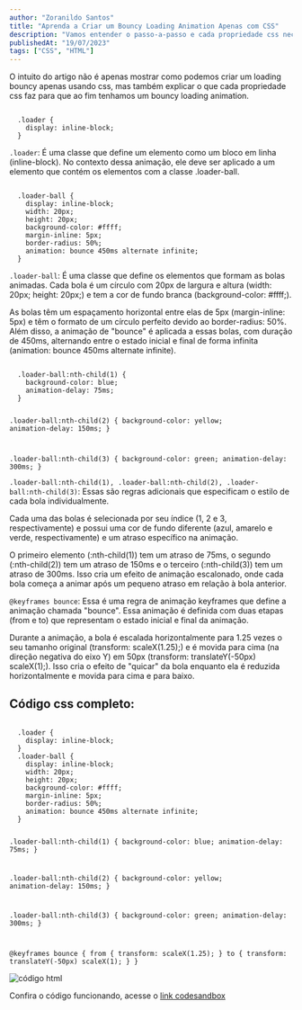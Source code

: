 ```yaml
---
author: "Zoranildo Santos"
title: "Aprenda a Criar um Bouncy Loading Animation Apenas com CSS"
description: "Vamos entender o passo-a-passo e cada propriedade css necessária pra criar um bouncy loading animation."
publishedAt: "19/07/2023"
tags: ["CSS", "HTML"]
---
```


O intuito do artigo não é apenas mostrar como podemos criar um loading bouncy apenas usando css, mas também explicar o que cada propriedade css faz para que ao fim tenhamos um bouncy loading animation.

<Code language="css">
  .loader {
    display: inline-block;
  }
</Code>

`.loader`: É uma classe que define um elemento como um bloco em linha (inline-block). No contexto dessa animação, ele deve ser aplicado a um elemento que contém os elementos com a classe .loader-ball.

<Code language="css">
  .loader-ball {
    display: inline-block;
    width: 20px;
    height: 20px;
    background-color: #ffff;
    margin-inline: 5px;
    border-radius: 50%;
    animation: bounce 450ms alternate infinite;
  }
</Code>

`.loader-ball`: É uma classe que define os elementos que formam as bolas animadas. Cada bola é um círculo com 20px de largura e altura (width: 20px; height: 20px;) e tem a cor de fundo branca (background-color: #ffff;).

As bolas têm um espaçamento horizontal entre elas de 5px (margin-inline: 5px) e têm o formato de um círculo perfeito devido ao border-radius: 50%. Além disso, a animação de "bounce" é aplicada a essas bolas, com duração de 450ms, alternando entre o estado inicial e final de forma infinita (animation: bounce 450ms alternate infinite).

<Code language="css">
  .loader-ball:nth-child(1) {
    background-color: blue;
    animation-delay: 75ms;
  }

  .loader-ball:nth-child(2) {
    background-color: yellow;
    animation-delay: 150ms;
  }

  .loader-ball:nth-child(3) {
    background-color: green;
    animation-delay: 300ms;
  }
</Code>

`.loader-ball:nth-child(1), .loader-ball:nth-child(2), .loader-ball:nth-child(3)`: Essas são regras adicionais que especificam o estilo de cada bola individualmente.

Cada uma das bolas é selecionada por seu índice (1, 2 e 3, respectivamente) e possui uma cor de fundo diferente (azul, amarelo e verde, respectivamente) e um atraso específico na animação.

O primeiro elemento (:nth-child(1)) tem um atraso de 75ms, o segundo (:nth-child(2)) tem um atraso de 150ms e o terceiro (:nth-child(3)) tem um atraso de 300ms. Isso cria um efeito de animação escalonado, onde cada bola começa a animar após um pequeno atraso em relação à bola anterior.

`@keyframes bounce`: Essa é uma regra de animação keyframes que define a animação chamada "bounce". Essa animação é definida com duas etapas (from e to) que representam o estado inicial e final da animação.

Durante a animação, a bola é escalada horizontalmente para 1.25 vezes o seu tamanho original (transform: scaleX(1.25);) e é movida para cima (na direção negativa do eixo Y) em 50px (transform: translateY(-50px) scaleX(1);). Isso cria o efeito de "quicar" da bola enquanto ela é reduzida horizontalmente e movida para cima e para baixo.

## Código css completo:

<Code language="css">
  .loader {
    display: inline-block;
  }
  .loader-ball {
    display: inline-block;
    width: 20px;
    height: 20px;
    background-color: #ffff;
    margin-inline: 5px;
    border-radius: 50%;
    animation: bounce 450ms alternate infinite;
  }

  .loader-ball:nth-child(1) {
    background-color: blue;
    animation-delay: 75ms;
  }

  .loader-ball:nth-child(2) {
    background-color: yellow;
    animation-delay: 150ms;
  }

  .loader-ball:nth-child(3) {
    background-color: green;
    animation-delay: 300ms;
  }

  @keyframes bounce {
    from {
      transform: scaleX(1.25);
    }
    to {
      transform: translateY(-50px) scaleX(1);
    }
  }
</Code>

![código html](https://res.cloudinary.com/doampncx5/image/upload/v1693218514/Screenshot_2023-08-28_072521.png)

Confira o código funcionando, acesse o <a href="https://codesandbox.io/embed/bouncy-loading-mdqjpm?fontsize=14&hidenavigation=1&theme=dark" target="_blank">link codesandbox</a>
